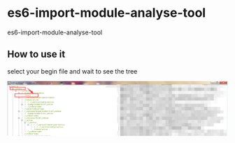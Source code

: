 # es6-import-module-analyse-tool

es6-import-module-analyse-tool

## How to use it

select your begin file and wait to see the tree

![es6-import-module-analyse](/es6-import-module-analyse.png)
